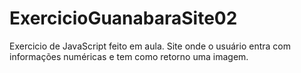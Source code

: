 # ExercicioGuanabaraSite02
 Exercicio de JavaScript feito em aula. Site onde o usuário entra com informações numéricas e tem como retorno uma imagem.
